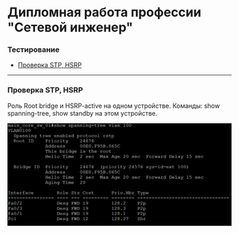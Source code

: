 # Дипломная работа профессии "Сетевой инженер"

### Тестирование

- [Проверка STP, HSRP](#Проверка-STP-HSRP)

---

### Проверка STP, HSRP

Роль Root bridge и HSRP-active на одном устройстве. Команды: show spanning-tree, show standby на этом устройстве.

<img src="source_png/01-hsrp_main_core_sw_01.png" width="800">
